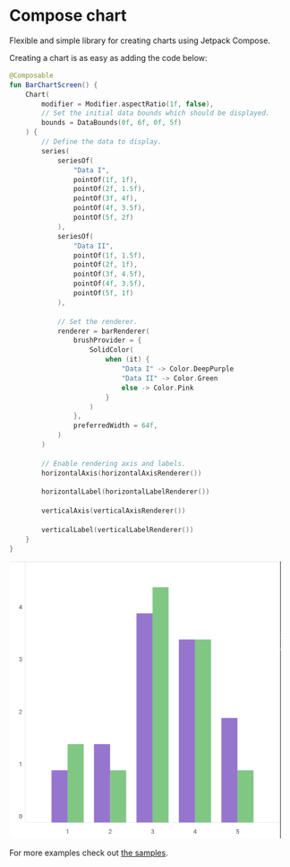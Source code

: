 # Compose chart

Flexible and simple library for creating charts using Jetpack Compose.

Creating a chart is as easy as adding the code below:

```kotlin
@Composable
fun BarChartScreen() {
    Chart(
        modifier = Modifier.aspectRatio(1f, false),
        // Set the initial data bounds which should be displayed.
        bounds = DataBounds(0f, 6f, 0f, 5f)
    ) {
        // Define the data to display.
        series(
            seriesOf(
                "Data I",
                pointOf(1f, 1f),
                pointOf(2f, 1.5f),
                pointOf(3f, 4f),
                pointOf(4f, 3.5f),
                pointOf(5f, 2f)
            ),
            seriesOf(
                "Data II",
                pointOf(1f, 1.5f),
                pointOf(2f, 1f),
                pointOf(3f, 4.5f),
                pointOf(4f, 3.5f),
                pointOf(5f, 1f)
            ),

            // Set the renderer.
            renderer = barRenderer(
                brushProvider = {
                    SolidColor(
                        when (it) {
                            "Data I" -> Color.DeepPurple
                            "Data II" -> Color.Green
                            else -> Color.Pink
                        }
                    )
                },
                preferredWidth = 64f,
            )
        )

        // Enable rendering axis and labels.
        horizontalAxis(horizontalAxisRenderer())

        horizontalLabel(horizontalLabelRenderer())

        verticalAxis(verticalAxisRenderer())

        verticalLabel(verticalLabelRenderer())
    }
}
```

![Image of the chart](images/simple_bar_chart.png)

For more examples check out [the samples](samples/src/main/java/io/github/staakk/cchart/samples).


